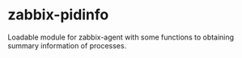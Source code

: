 # zabbix-pidinfo
Loadable module for zabbix-agent with some functions to obtaining summary information of processes.
